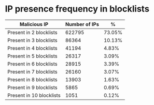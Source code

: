 # IP presence frequency in blocklists
| Malicious IP | Number of IPs | % |
|----|----|----|
| Present in 2 blocklists | 622795 | 73.05% |
| Present in 3 blocklists | 86364 | 10.13% |
| Present in 4 blocklists | 41194 | 4.83% |
| Present in 5 blocklists | 26317 | 3.09% |
| Present in 6 blocklists | 28915 | 3.39% |
| Present in 7 blocklists | 26160 | 3.07% |
| Present in 8 blocklists | 13903 | 1.63% |
| Present in 9 blocklists | 5865 | 0.69% |
| Present in 10 blocklists | 1051 | 0.12% |
